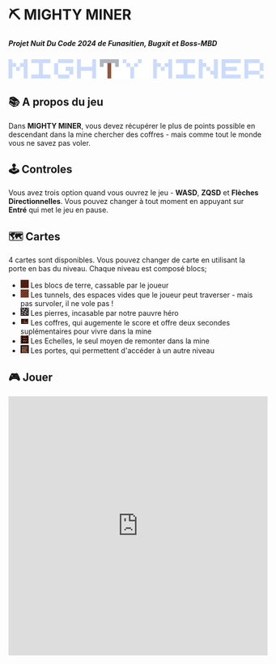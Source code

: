 # ⛏️ MIGHTY MINER
##### Projet Nuit Du Code 2024 de Funasitien, Bugxit et Boss-MBD

![Bloc d'air](./tititiel.png)

## 📚 A propos du jeu
Dans **MIGHTY MINER**, vous devez récupérer le plus de points possible en descendant  dans la mine chercher des coffres - mais comme tout le monde vous ne savez pas voler.

## 🕹️ Controles
Vous avez trois option quand vous ouvrez le jeu - **WASD**, **ZQSD** et **Flèches Directionnelles**. Vous pouvez changer à tout moment en appuyant sur **Entré** qui met le jeu en pause.

## 🗺️ Cartes
4 cartes sont disponibles. Vous pouvez changer de carte en utilisant la porte en bas du niveau. Chaque niveau est composé blocs; 
- ![Bloc d'air](./bloc.png) Les blocs de terre, cassable par le joueur
- ![Bloc d'air](./air.png) Les tunnels, des espaces vides que le joueur peut traverser - mais pas survoler, il ne vole pas !
- ![Bloc d'air](./pierre.png) Les pierres, incasable par notre pauvre héro
- ![Bloc d'air](./coffre.png) Les coffres, qui augemente le score et offre deux secondes suplémentaires pour vivre dans la mine
- ![Bloc d'air](./echelle.png) Les Echelles, le seul moyen de remonter dans la mine
- ![Bloc d'air](./porte.png) Les portes, qui permettent d'accéder à un autre niveau 

<h2>🎮 Jouer</h2>
<iframe src="https://f.dreamclouds.fr/nuitducode-2024/play" style="border:0px #ffffff none; margin: 0 auto; display: block;" name="NUITDUCODE" scrolling="no" frameborder="1" marginheight="0px" marginwidth="0px" height="512px" width="512px" allowfullscreen>
</iframe>
